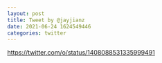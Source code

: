 ```yaml
--- 
layout: post 
title: Tweet by @jayjianz 
date: 2021-06-24 1624549446 
categories: twitter 
--- 
```

https://twitter.com/o/status/1408088531335999491